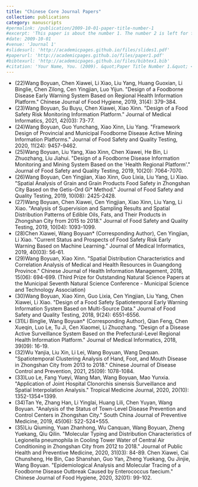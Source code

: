 ```yaml
---
title: "Chinese Core Journal Papers"
collection: publications
category: manuscripts
#permalink: /publication/2009-10-01-paper-title-number-1
#excerpt: 'This paper is about the number 1. The number 2 is left for future work.'
#date: 2009-10-01
#venue: 'Journal 1'
#slidesurl: 'http://academicpages.github.io/files/slides1.pdf'
#paperurl: 'http://academicpages.github.io/files/paper1.pdf'
#bibtexurl: 'http://academicpages.github.io/files/bibtex1.bib'
#citation: 'Your Name, You. (2009). &quot;Paper Title Number 1.&quot; <i>Journal 1</i>. 1(1).'
---
```


- (22)Wang Boyuan, Chen Xiawei, Li Xiao, Liu Yang, Huang Guoxian, Li Binglie, Chen Zilong, Cen Yingjian, Luo Yijun. "Design of a Foodborne Disease Early Warning System Based on Regional Health Information Platform." Chinese Journal of Food Hygiene, 2019, 31(4): 379-384.
- (23)Wang Boyuan, Su Buyu, Chen Xiawei, Xiao Xinn. "Design of a Food Safety Risk Monitoring Information Platform." Journal of Medical Informatics, 2021, 42(03): 73-77.
- (24)Wang Boyuan, Guo Yunchang, Xiao Xinn, Liu Yang. "Framework Design of Provincial and Municipal Foodborne Disease Active Mining Information Platforms." Journal of Food Safety and Quality Testing, 2020, 11(24): 9457-9462.
- (25)Wang Boyuan, Liu Yang, Xiao Xinn, Chen Xiawei, He Bin, Li Zhuozhang, Liu Jiahui. "Design of a Foodborne Disease Information Monitoring and Mining System Based on the 'Health Regional Platform'." Journal of Food Safety and Quality Testing, 2019, 10(20): 7064-7070.
- (26)Wang Boyuan, Cen Yingjian, Xiao Xinn, Guo Lixia, Liu Yang, Li Xiao. "Spatial Analysis of Grain and Grain Products Food Safety in Zhongshan City Based on the Getis-Ord Gi* Method." Journal of Food Safety and Quality Testing, 2019, 10(08): 2425-2428.
- (27)Wang Boyuan, Chen Xiawei, Cen Yingjian, Xiao Xinn, Liu Yang, Li Xiao. "Analysis of Supervision and Sampling Results and Spatial Distribution Patterns of Edible Oils, Fats, and Their Products in Zhongshan City from 2015 to 2018." Journal of Food Safety and Quality Testing, 2019, 10(04): 1093-1099.
- (28)Chen Xiawei, Wang Boyuan* (Corresponding Author), Cen Yingjian, Li Xiao. "Current Status and Prospects of Food Safety Risk Early Warning Based on Machine Learning." Journal of Medical Informatics, 2019, 40(03): 56-61.
- (29)Wang Boyuan, Xiao Xinn. "Spatial Distribution Characteristics and Correlation Analysis of Medical and Health Resources in Guangdong Province." Chinese Journal of Health Information Management, 2018, 15(06): 694-699. (Third Prize for Outstanding Natural Science Papers at the Municipal Seventh Natural Science Conference - Municipal Science and Technology Association)
- (30)Wang Boyuan, Xiao Xinn, Guo Lixia, Cen Yingjian, Liu Yang, Chen Xiawei, Li Xiao. "Design of a Food Safety Spatiotemporal Early Warning Information System Based on Multi-Source Data." Journal of Food Safety and Quality Testing, 2018, 9(24): 6551-6556.
- (31)Li Binglie, Wang Boyuan* (Corresponding Author), Qian Feng, Chen Xueqin, Luo Le, Tu Ji, Cen Xiaomei, Li Zhuozhang. "Design of a Disease Active Surveillance System Based on the Prefectural-Level Regional Health Information Platform." Journal of Medical Informatics, 2018, 39(09): 16-19.
- (32)Wu Yanjia, Liu Xin, Li Lei, Wang Boyuan, Wang Dequan. "Spatiotemporal Clustering Analysis of Hand, Foot, and Mouth Disease in Zhongshan City from 2013 to 2018." Chinese Journal of Disease Control and Prevention, 2021, 25(09): 1078-1084.
- (33)Luo Le, Fang Yueyi, Wang Man, Wang Boyuan, Mao Yunxia. "Application of Joint Hospital Clonorchis sinensis Surveillance and Spatial Interpolation Analysis." Tropical Medicine Journal, 2020, 20(10): 1352-1354+1399.
- (34)Tan Ye, Zhang Han, Li Yinglai, Huang Lili, Chen Yuyan, Wang Boyuan. "Analysis of the Status of Town-Level Disease Prevention and Control Centers in Zhongshan City." South China Journal of Preventive Medicine, 2019, 45(06): 522-524+555.
- (35)Liu Qiuming, Yuan Zhanhong, Wu Canquan, Wang Boyuan, Zheng Yuekang, Qiu Qilin. "Molecular Typing and Distribution Characteristics of Legionella pneumophila in Cooling Tower Water of Central Air Conditioning in Zhongshan City from 2012 to 2018." Journal of Public Health and Preventive Medicine, 2020, 31(03): 84-89.
Chen Xiawei, Cai Chunsheng, He Bin, Cao Shanshan, Guo Yan, Zheng Yuekang, Ou Jinjie, Wang Boyuan. "Epidemiological Analysis and Molecular Tracing of a Foodborne Disease Outbreak Caused by Enterococcus faecium." Chinese Journal of Food Hygiene, 2020, 32(01): 99-102.


